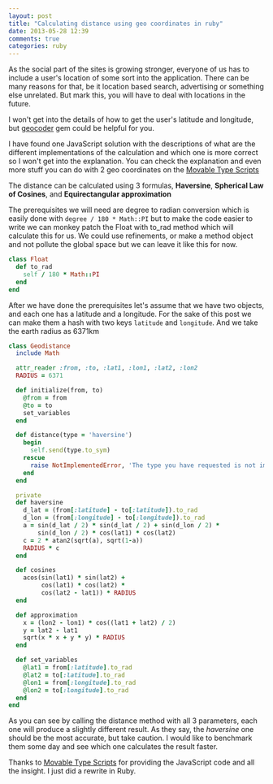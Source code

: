 ```yaml
---
layout: post
title: "Calculating distance using geo coordinates in ruby"
date: 2013-05-28 12:39
comments: true
categories: ruby
---
```


As the social part of the sites is growing stronger, everyone of us has to
include a user's location of some sort into the application. There can be many
reasons for that, be it location based search, advertising or something else
unrelated. But mark this, you will have to deal with locations in the future.

I won't get into the details of how to get the user's latitude and longitude,
but [geocoder][geocoder] gem could be helpful for you.

I have found one JavaScript solution with the descriptions of what are the
different implementations of the calculation and which one is more correct so
I won't get into the explanation. You can check the explanation and even more
stuff you can do with 2 geo coordinates on the [Movable Type Scripts][movable-type]

The distance can be calculated using 3 formulas, __Haversine__, __Spherical
Law of Cosines__, and __Equirectangular approximation__

The prerequisites we will need are degree to radian conversion which is easily
done with `degree / 180 * Math::PI` but to make the code easier to write we
can monkey patch the Float with to_rad method which will calculate this for
us. We could use refinements, or make a method object and not pollute the
global space but we can leave it like this for now.

```ruby
class Float
  def to_rad
    self / 180 * Math::PI
  end
end
```

After we have done the prerequisites let's assume that we have two objects,
and each one has a latitude and a longitude. For the sake of this post we can
make them a hash with two keys `latitude` and `longitude`. And we take the
earth radius as 6371km

```ruby
class Geodistance
  include Math

  attr_reader :from, :to, :lat1, :lon1, :lat2, :lon2
  RADIUS = 6371

  def initialize(from, to)
    @from = from
    @to = to
    set_variables
  end

  def distance(type = 'haversine')
    begin
      self.send(type.to_sym)
    rescue
      raise NotImplementedError, 'The type you have requested is not implemented, try "cosines" or "approximation", or without params for "haversine"'
    end
  end

  private
  def haversine
    d_lat = (from[:latitude] - to[:latitude]).to_rad
    d_lon = (from[:longitude] - to[:longitude]).to_rad
    a = sin(d_lat / 2) * sin(d_lat / 2) + sin(d_lon / 2) *
        sin(d_lon / 2) * cos(lat1) * cos(lat2)
    c = 2 * atan2(sqrt(a), sqrt(1-a))
    RADIUS * c
  end

  def cosines
    acos(sin(lat1) * sin(lat2) +
         cos(lat1) * cos(lat2) *
         cos(lat2 - lat1)) * RADIUS
  end

  def approximation
    x = (lon2 - lon1) * cos((lat1 + lat2) / 2)
    y = lat2 - lat1
    sqrt(x * x + y * y) * RADIUS
  end

  def set_variables
    @lat1 = from[:latitude].to_rad
    @lat2 = to[:latitude].to_rad
    @lon1 = from[:longitude].to_rad
    @lon2 = to[:longitude].to_rad
  end
end
```

As you can see by calling the distance method with all 3 parameters, each one
will produce a slightly different result. As they say, the _haversine_ one
should be the most accurate, but take caution. I would like to benchmark them
some day and see which one calculates the result faster.

Thanks to [Movable Type Scripts][movable-type] for providing the JavaScript
code and all the insight. I just did a rewrite in Ruby.

[geocoder]: https://github.com/alexreisner/geocoder
[movable-type]: http://www.movable-type.co.uk/scripts/latlong.html
